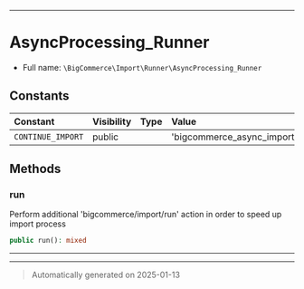 ***

# AsyncProcessing_Runner





* Full name: `\BigCommerce\Import\Runner\AsyncProcessing_Runner`


## Constants

| Constant | Visibility | Type | Value |
|:---------|:-----------|:-----|:------|
|`CONTINUE_IMPORT`|public| |&#039;bigcommerce_async_import_continue&#039;|


## Methods


### run

Perform additional 'bigcommerce/import/run' action in order to speed up import process

```php
public run(): mixed
```












***


***
> Automatically generated on 2025-01-13
